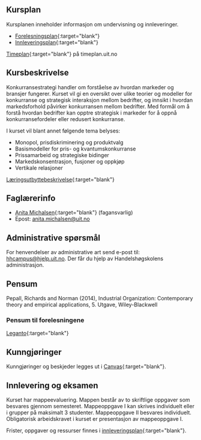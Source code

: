 



## Kursplan  

Kursplanen inneholder informasjon om undervisning og innleveringer.  

- [Forelesningsplan](forelesningsplan.html){:target="blank"}
- [Innleveringsplan](innleveringer.html){:target="blank"}   


[Timeplan](https://timeplan.uit.no/){:target="blank"} på timeplan.uit.no


## Kursbeskrivelse 
Konkurransestrategi handler om forståelse av hvordan markeder og bransjer fungerer. Kurset vil gi en oversikt over ulike teorier og modeller for konkurranse og strategisk interaksjon mellom bedrifter, og innsikt i hvordan markedsforhold påvirker konkurransen mellom bedrifter. Med formål om å forstå hvordan bedrifter kan opptre strategisk i markeder for å oppnå konkurransefordeler eller redusert konkurranse.

I kurset vil blant annet følgende tema belyses:
-	Monopol, prisdiskriminering og produktvalg
-	Basismodeller for pris- og kvantumskonkurranse
-	Prissamarbeid og strategiske bidinger
-	Markedskonsentrasjon, fusjoner og oppkjøp
-	Vertikale relasjoner


[Læringsutbyttebeskrivelse](https://uit.no/utdanning/emner/emne?p_document_id=785825&ar=2023&semester=V){:target="blank"}


## Faglærerinfo  
- [Anita Michalsen](https://uit.no/ansatte/Anita.Michalsen){:target="blank"} (fagansvarlig)
- Epost: anita.michalsen@uit.no 


## Administrative spørsmål

For henvendelser av administrative art send e-post til: <hhcampus@hjelp.uit.no>. Der får du hjelp av Handelshøgskolens administrasjon.


## Pensum  
Pepall, Richards and Norman (2014), Industrial Organization: Contemporary theory and empirical applications, 5. Utgave, Wiley-Blackwell 

### Pensum til forelesningene

[Leganto](https://bibsys-c.alma.exlibrisgroup.com/leganto/){:target="blank"}  




## Kunngjøringer  

Kunngjøringer og beskjeder legges ut i [Canvas](https://uit.instructure.com/){:target="blank"}.


## Innlevering og eksamen  

Kurset har mappeevaluering. Mappen består av to skriftlige oppgaver som besvares gjennom semesteret. Mappeoppgave I kan skrives individuelt eller i grupper på maksimalt 3 studenter. Mappeoppgave II besvares individuelt. Obligatorisk arbeidskravet i kurset er presentasjon av mappeoppgave I.

Frister, oppgaver og ressurser finnes i [innleveringsplan](innleveringer.html){:target="blank"}.    


